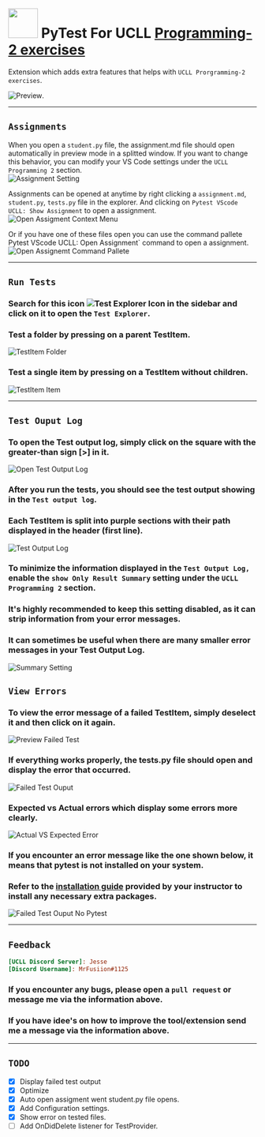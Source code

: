 
<h1>
    <img src="./images/logo.png" width="60" height="60">
    PyTest For UCLL
    <a href="https://github.com/UCLL-PR2/exercises">Programming-2 exercises</a>
</h1>

Extension which adds extra features that helps with `UCLL Prorgramming-2 exercises`.

![Preview](./images/preview_test_items.png).

<hr>

## `Assignments`
When you open a `student.py` file, the assignment.md file should open automatically in preview mode in a splitted window. If you want to change this behavior, you can modify your VS Code settings under the `UCLL Programming 2` section.\
![Assignment Setting](./images/setting_auto_open_assigment.png)

Assignments can be opened at anytime by right clicking a `assignment.md`, `student.py`, `tests.py` file in the explorer.
And clicking on `Pytest VScode UCLL: Show Assignment` to open a assignment.
![Open Assigment Context Menu](./images/open_assignment_context_menu.png)

Or if you have one of these files open you can use the command pallete Pytest VScode UCLL: Open Assignment` command to open a assignment.
![Open Assignemt Command Pallete](./images/open_assignemt_command_pallete.png)
<hr>

## `Run Tests`

### Search for this icon ![Test Explorer Icon](./images/test_explorer_sidebar_icon.png) in the sidebar and click on it to open the `Test Explorer`.
### Test a folder by pressing on a parent TestItem.
![TestItem Folder](./images/test_folder.png)
### Test a single item by pressing on a TestItem without children.
![TestItem Item](./images/test_item.png)
<hr>

## `Test Ouput Log`
### To open the Test output log, simply click on the square with the greater-than sign [>] in it.
![Open Test Output Log](./images/open_test_output_log.png)

### After you run the tests, you should see the test output showing in the `Test output log`.
### Each TestItem is split into purple sections with their path displayed in the header (first line).
![Test Output Log](./images/test_ouput.png)

### To minimize the information displayed in the `Test Output Log,` enable the `show Only Result Summary` setting under the `UCLL Programming 2` section.
### It's highly recommended to keep this setting disabled, as it can strip information from your error messages.
### It can sometimes be useful when there are many smaller error messages in your Test Output Log.
![Summary Setting](./images/setting_show_only_result_summary.png)

## `View Errors`
### To view the error message of a failed TestItem, simply deselect it and then click on it again.
![Preview Failed Test](/images/preview_with_failed_test.png)

### If everything works properly, the tests.py file should open and display the error that occurred.
![Failed Test Ouput](/images/failed_test_output.png)

### Expected vs Actual errors which display some errors more clearly.
![Actual VS Expected Error](/images/actual_vs_expected_error.png)

### If you encounter an error message like the one shown below, it means that pytest is not installed on your system.
### Refer to the [installation guide](https://ucll-pr2.github.io/exercises/installation/python-packages.html) provided by your instructor to install any necessary extra packages.
![Failed Test Ouput No Pytest](/images/failed_test_ouput_no_pytest.png)

<hr>

## `Feedback`
```ini
[UCLL Discord Server]: Jesse
[Discord Username]: MrFusiion#1125
```
### If you encounter any bugs, please open a `pull request` or message me via the information above.
### If you have idee's on how to improve the tool/extension send me a message via the information above.

<hr>

## `TODO`
- [X] Display failed test output
- [X] Optimize
- [X] Auto open assigment went student.py file opens.
- [X] Add Configuration settings.
- [X] Show error on tested files.
- [ ] Add OnDidDelete listener for TestProvider.
